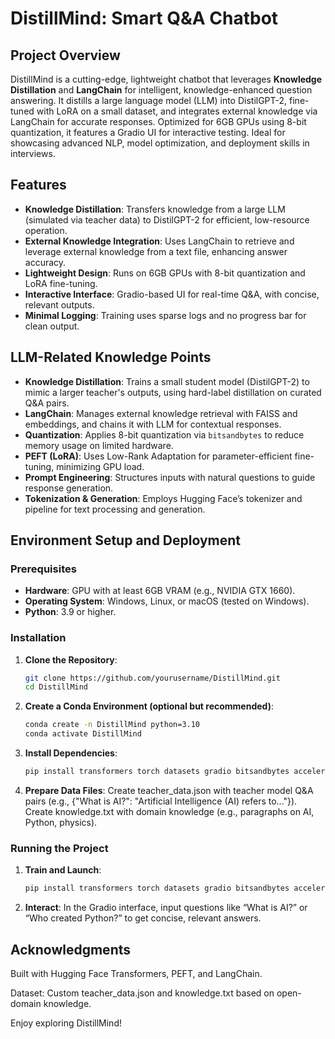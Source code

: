 # DistillMind: Smart Q&A Chatbot

## Project Overview
DistillMind is a cutting-edge, lightweight chatbot that leverages **Knowledge Distillation** and **LangChain** for intelligent, knowledge-enhanced question answering. It distills a large language model (LLM) into DistilGPT-2, fine-tuned with LoRA on a small dataset, and integrates external knowledge via LangChain for accurate responses. Optimized for 6GB GPUs using 8-bit quantization, it features a Gradio UI for interactive testing. Ideal for showcasing advanced NLP, model optimization, and deployment skills in interviews.

## Features
- **Knowledge Distillation**: Transfers knowledge from a large LLM (simulated via teacher data) to DistilGPT-2 for efficient, low-resource operation.
- **External Knowledge Integration**: Uses LangChain to retrieve and leverage external knowledge from a text file, enhancing answer accuracy.
- **Lightweight Design**: Runs on 6GB GPUs with 8-bit quantization and LoRA fine-tuning.
- **Interactive Interface**: Gradio-based UI for real-time Q&A, with concise, relevant outputs.
- **Minimal Logging**: Training uses sparse logs and no progress bar for clean output.

## LLM-Related Knowledge Points
- **Knowledge Distillation**: Trains a small student model (DistilGPT-2) to mimic a larger teacher's outputs, using hard-label distillation on curated Q&A pairs.
- **LangChain**: Manages external knowledge retrieval with FAISS and embeddings, and chains it with LLM for contextual responses.
- **Quantization**: Applies 8-bit quantization via `bitsandbytes` to reduce memory usage on limited hardware.
- **PEFT (LoRA)**: Uses Low-Rank Adaptation for parameter-efficient fine-tuning, minimizing GPU load.
- **Prompt Engineering**: Structures inputs with natural questions to guide response generation.
- **Tokenization & Generation**: Employs Hugging Face’s tokenizer and pipeline for text processing and generation.

## Environment Setup and Deployment

### Prerequisites
- **Hardware**: GPU with at least 6GB VRAM (e.g., NVIDIA GTX 1660).
- **Operating System**: Windows, Linux, or macOS (tested on Windows).
- **Python**: 3.9 or higher.

### Installation
1. **Clone the Repository**:
   ```bash
   git clone https://github.com/yourusername/DistillMind.git
   cd DistillMind
   ```
2. **Create a Conda Environment (optional but recommended)**:
    ```bash
   conda create -n DistillMind python=3.10
   conda activate DistillMind
   ```
3. **Install Dependencies**:
   ```bash
   pip install transformers torch datasets gradio bitsandbytes accelerate peft langchain langchain-community langchain-huggingface sentence-transformers faiss-cpu
   ```

4. **Prepare Data Files**:
  Create teacher_data.json with teacher model Q&A pairs (e.g., {"What is AI?": "Artificial Intelligence (AI) refers to..."}).
  Create knowledge.txt with domain knowledge (e.g., paragraphs on AI, Python, physics).

### Running the Project
1. **Train and Launch**:
   ```bash
   pip install transformers torch datasets gradio bitsandbytes accelerate peft langchain langchain-community langchain-huggingface sentence-transformers faiss-cpu
   ```
2. **Interact**:
   In the Gradio interface, input questions like “What is AI?” or “Who created Python?” to get concise, relevant answers.

## Acknowledgments

  Built with Hugging Face Transformers, PEFT, and LangChain.
  
  Dataset: Custom teacher_data.json and knowledge.txt based on open-domain knowledge.
  
  Enjoy exploring DistillMind!

